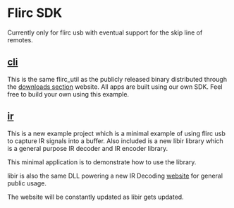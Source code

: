 # Flirc SDK

Currently only for flirc usb with eventual support for the skip line of 
remotes.

## [cli](./cli/README.md)

This is the same flirc_util as the publicly released binary distributed 
through the [downloads section](https://www.flirc.tv) website. All apps
are built using our own SDK. Feel free to build your own using this example.

## [ir](./ir/README.md)

This is a new example project which is a minimal example of using flirc usb
to capture IR signals into a buffer. Also included is a new libir library
which is a general purpose IR decoder and IR encoder library.

This minimal application is to demonstrate how to use the library.

libir is also the same DLL powering a new IR Decoding [website](https://ir.flirc.io) 
for general public usage.

The website will be constantly updated as libir gets updated.
